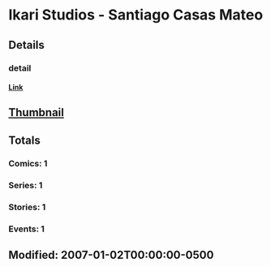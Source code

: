 # Ikari Studios - Santiago Casas Mateo 
## Details
### detail
#### [Link](http://marvel.com/comics/creators/10080/ikari_studios_-_santiago_casas_mateo?utm_campaign=apiRef&utm_source=225578a89fc76f3d20fbffda5d17a88d)
## [Thumbnail](http://i.annihil.us/u/prod/marvel/i/mg/9/00/4baa6d433c448.jpg)
## Totals
### Comics: 1
### Series: 1
### Stories: 1
### Events: 1
## Modified: 2007-01-02T00:00:00-0500